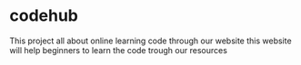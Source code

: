 # codehub
This project all about online learning code through our website this website will help beginners  to learn the code trough our resources
